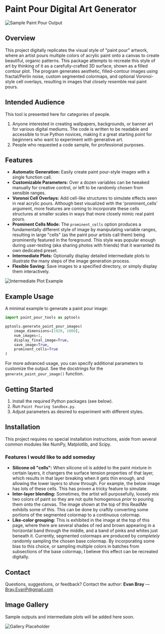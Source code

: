 # Paint Pour Digital Art Generator

![Sample Paint Pour Output](PLACEHOLDER_FOR_MAIN_IMAGE)

## Overview
This project digitally replicates the visual style of "paint pour" artwork, where an artist pours multiple colors of acrylic paint onto a canvas to create beautiful, organic patterns. This package attempts to recreate this style of art by thinking of it as a carefully-crafted 3D surface, shown as a filled contour plot. The program generates aesthetic, filled-contour images using fractal/Perlin noise, custom segmented colormaps, and optional Voronoi-style cell overlays, resulting in images that closely resemble real paint pours.

## Intended Audience
This tool is presented here for categories of people. 
1. Anyone interested in creating wallpapers, backgrounds, or banner art for various digital mediums. The code is written to be readable and accessible to true Python novices, making it a great starting point for beginners who want to experiment with generative art.
2. People who requested a code sample, for professional purposes. 

## Features
- **Automatic Generation:** Easily create paint pour-style images with a single function call.
- **Customizable Parameters:** Over a dozen variables can be tweaked manually for creative control, or left to be randomly chosen from sensible ranges.
- **Voronoi Cell Overlays:** Add cell-like structures to simulate effects seen in real acrylic pours. Although best visualized with the 'prominent_cells' argument, more features are coming to incorporate these cells structures at smaller scales in ways that more closely mimic real paint pours.
- **Prominent Cells Mode:** The `prominent_cells` option produces a fundamentally different style of image by manipulating variable ranges, resulting in large "cells" (as the paint pour artists call them) being prominently featured in the foreground. This style was popular enough during user-testing (aka sharing photos with friends) that it warranted its own dedicated preset.
- **Intermediate Plots:** Optionally display detailed intermediate plots to illustrate the many steps of the image generation process.
- **Flexible Saving:** Save images to a specified directory, or simply display them interactively.

![Intermediate Plot Example](PLACEHOLDER_FOR_INTERMEDIATE_IMAGE)

## Example Usage
A minimal example to generate a paint pour image:

```python
import paint_pour_tools as pptools

pptools.generate_paint_pour_images(
    image_dimensions=[1920, 1080],
    num_images=1,
    display_final_image=True,
    save_image=True,
    prominent_cells=True
)
```

For more advanced usage, you can specify additional parameters to customize the output. See the docstrings for the `generate_paint_pour_image()` function.

## Getting Started
1. Install the required Python packages (see below).
2. Run `Paint Pouring Sandbox.py`.
3. Adjust parameters as desired to experiment with different styles.

## Installation
This project requires no special installation instructions, aside from several common modules like NumPy, Matplotlib, and Scipy. 

### Features I would like to add someday
- **Silicone oil "cells":** When silicone oil is added to the paint mixture in certain layers, it changers the surface tension properties of that layer, which results in that layer breaking when it gets thin enough, and allowing the lower layers to show through. For example, the below image has lots of these cells. This has proven a tricky feature to simulate.
- **Inter-layer blending:** Sometimes, the artist will purposefully, loosely mix two colors of paint so they are not quite homogenous _prior_ to pouring them onto the canvas. The image shown at the top of this ReadMe exhibits some of this. This can be done by craftily converting some portions of the segmented colormap to a continuous colormap. 
- **Like-color grouping:** This is exhibited in the image at the top of this page, where there are several shades of red and brown appearing in a horizontal band through the middle, and a band of pinks and whites just beneath it. Currently, segmented colormaps are produced by _completely_ randomly sampling the chosen base colormap. By incorporating some bias to this choice, or sampling multiple colors in batches from subsections of the base colormap, I believe this effect can be recreated digitally. 

## Contact
Questions, suggestions, or feedback? Contact the author:
**Evan Bray** — Bray.EvanP@gmail.com

## Image Gallery
Sample outputs and intermediate plots will be added here soon.

![Gallery Placeholder](PLACEHOLDER_FOR_GALLERY)
